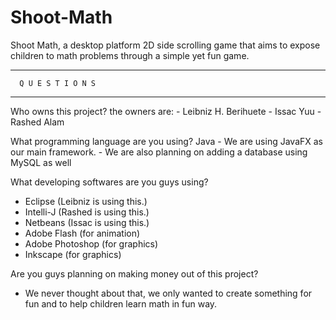 # Shoot-Math
Shoot Math, a desktop platform 2D side scrolling game that aims to expose children to math problems through a simple yet fun game. 



******************************
      Q U E S T I O N S
******************************
Who owns this project?
   the owners are:
      - Leibniz H. Berihuete 
      - Issac Yuu
      - Rashed Alam

What programming language are you using?
   Java
       - We are using JavaFX as our main framework.
       - We are also planning on adding a database using MySQL as well

What developing softwares are you guys using?
  - Eclipse  (Leibniz is using this.)
  - Intelli-J  (Rashed is using this.)
  - Netbeans  (Issac is using this.)
  - Adobe Flash  (for animation)
  - Adobe Photoshop  (for graphics)
  - Inkscape  (for graphics)
  
Are you guys planning on making money out of this project?
  - We never thought about that, we only wanted to create something for fun and to help children
    learn math in fun way.


